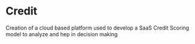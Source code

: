 # Credit
Creation of a cloud based platform used to develop a SaaS Credit Scoring model  to analyze and hep in decision making
